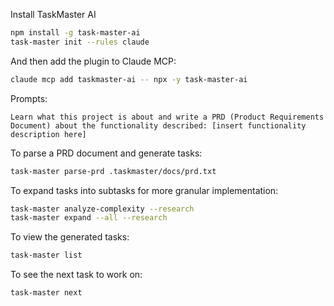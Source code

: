 

Install  TaskMaster AI

```bash
npm install -g task-master-ai
task-master init --rules claude
```

And then add the plugin to Claude MCP:

```bash
claude mcp add taskmaster-ai -- npx -y task-master-ai
```

Prompts:

```
Learn what this project is about and write a PRD (Product Requirements Document) about the functionality described: [insert functionality description here]
```

To parse a PRD document and generate tasks:

```bash
task-master parse-prd .taskmaster/docs/prd.txt
```

To expand tasks into subtasks for more granular implementation:

```bash
task-master analyze-complexity --research
task-master expand --all --research
```

To view the generated tasks:

```bash
task-master list
```

To see the next task to work on:
```bash
task-master next
```
